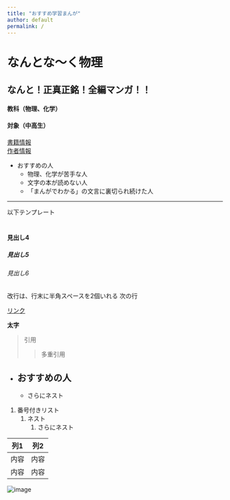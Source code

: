 ```yaml
---
title: "おすすめ学習まんが"
author: default
permalink: /
---
```

# なんとな～く物理
## なんと！正真正銘！全編マンガ！！
#### 教科（物理、化学）
#### 対象（中高生）

[書籍情報](https://www.nagaokashoten.co.jp/book/9784522437995/)  
[作者情報](https://www.nekozametakashi.com/)  
- おすすめの人
  - 物理、化学が苦手な人
  - 文字の本が読めない人
  - 「まんがでわかる」の文言に裏切られ続けた人
    





---

以下テンプレート

# 
## 
### 
#### 見出し4
##### 見出し5
###### 見出し6

改行は、行末に半角スペースを2個いれる
次の行

[リンク](https://www.google.co.jp/)

**太字**

> 引用
>> 多重引用


- おすすめの人
  - 
    - さらにネスト


1. 番号付きリスト
   1. ネスト
      1. さらにネスト


| 列1  | 列2  |
|-----|-----|
| 内容  | 内容  |
| 内容  | 内容  |

![image](/GHPages_WebSite/assets/images/logo-150.png)
